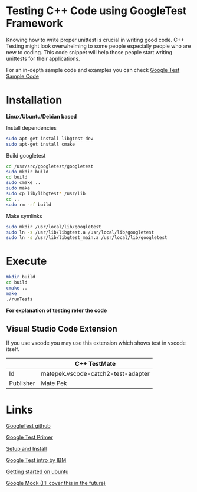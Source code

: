 # Testing C++ Code using GoogleTest Framework

Knowing how to write proper unittest is crucial in writing good code. C++ Testing might look overwhelming to some people especially people who are new to coding. This code snippet will help those people start writing unittests for their applications.

For an in-depth sample code and examples you can check [Google Test Sample Code](googletest/+/refs/tags/release-1.8.0/googletest/docs/Samples.md)

# Installation

**Linux/Ubuntu/Debian based**

Install dependencies
```bash
sudo apt-get install libgtest-dev
sudo apt-get install cmake
```


Build googletest
```bash
cd /usr/src/googletest/googletest
sudo mkdir build
cd build
sudo cmake ..
sudo make
sudo cp lib/libgtest* /usr/lib
cd ..
sudo rm -rf build
```

Make symlinks
```bash
sudo mkdir /usr/local/lib/googletest
sudo ln -s /usr/lib/libgtest.a /usr/local/lib/googletest
sudo ln -s /usr/lib/libgtest_main.a /usr/local/lib/googletest
```

# Execute
```bash
mkdir build
cd build
cmake ..
make
./runTests
```

**For explanation of testing refer the code**

## Visual Studio Code Extension
If you use vscode you may use this extension which shows test in vscode itself.

|  |C++ TestMate |
| ------| ------------|
| Id | matepek.vscode-catch2-test-adapter|
|Publisher | Mate Pek|

# Links
[GoogleTest github](https://github.com/google/googletest)

[Google Test Primer](https://github.com/google/googletest/blob/master/googletest/docs/primer.md)

[Setup and Install](https://gist.github.com/Cartexius/4c437c084d6e388288201aadf9c8cdd5)

[Google Test intro by IBM](https://developer.ibm.com/technologies/systems/articles/au-googletestingframework/)

[Getting started on ubuntu](https://www.eriksmistad.no/getting-started-with-google-test-on-ubuntu/)

[Google Mock (I'll cover this in the future)](https://github.com/google/googletest/blob/master/googlemock/README.md)
